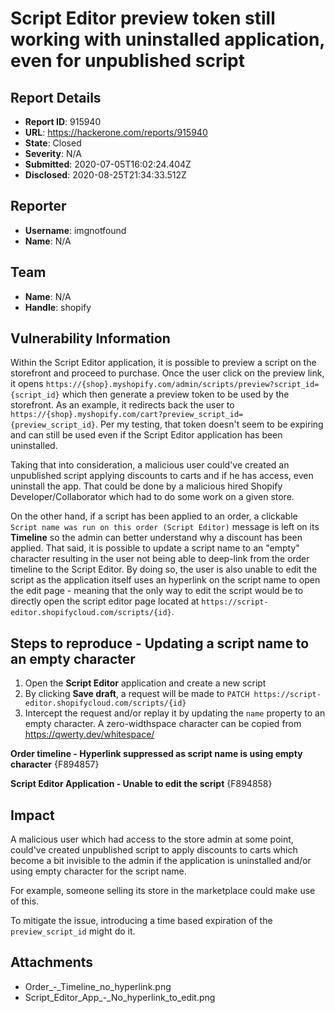 # Script Editor preview token still working with uninstalled application, even for unpublished script

## Report Details
- **Report ID**: 915940
- **URL**: https://hackerone.com/reports/915940
- **State**: Closed
- **Severity**: N/A
- **Submitted**: 2020-07-05T16:02:24.404Z
- **Disclosed**: 2020-08-25T21:34:33.512Z

## Reporter
- **Username**: imgnotfound
- **Name**: N/A

## Team
- **Name**: N/A
- **Handle**: shopify

## Vulnerability Information
Within the Script Editor application, it is possible to preview a script on the storefront and proceed to purchase. Once the user click on the preview link, it opens `https://{shop}.myshopify.com/admin/scripts/preview?script_id={script_id}` which then generate a preview token to be used by the storefront. As an example, it redirects back the user to `https://{shop}.myshopify.com/cart?preview_script_id={preview_script_id}`. Per my testing, that token doesn't seem to be expiring and can still be used even if the Script Editor application has been uninstalled. 

Taking that into consideration, a malicious user could've created an unpublished script applying discounts to carts and if he has access, even uninstall the app. That could be done by a malicious hired Shopify Developer/Collaborator which had to do some work on a given store.

On the other hand, if a script has been applied to an order, a clickable `Script name was run on this order (Script Editor)` message is left on its **Timeline** so the admin can better understand why a discount has been applied. That said, it is possible to update a script name to an "empty" character resulting in the user not being able to deep-link from the order timeline to the Script Editor. By doing so, the user is also unable to edit the script as the application itself uses an hyperlink on the script name to open the edit page - meaning that the only way to edit the script would be to directly open the script editor page located at `https://script-editor.shopifycloud.com/scripts/{id}`.

## Steps to reproduce - Updating a script name to an empty character
1. Open the **Script Editor** application and create a new script 
1. By clicking **Save draft**, a request will be made to  `PATCH https://script-editor.shopifycloud.com/scripts/{id}`
1. Intercept the request and/or replay it by updating the `name` property to an empty character. A zero-widthspace character can be copied from https://qwerty.dev/whitespace/

**Order timeline - Hyperlink suppressed as script name is using empty character**
{F894857}

**Script Editor Application - Unable to edit the script**
{F894858}

## Impact

A malicious user which had access to the store admin at some point, could've created unpublished script to apply discounts to carts which become a bit invisible to the admin if the application is uninstalled and/or using empty character for the script name.

For example, someone selling its store in the marketplace could make use of this.

To mitigate the issue, introducing a time based  expiration of the `preview_script_id` might do it.

## Attachments
- Order_-_Timeline_no_hyperlink.png
- Script_Editor_App_-_No_hyperlink_to_edit.png
